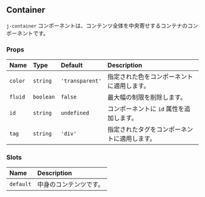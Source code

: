 ## Container

`j-container` コンポーネントは、コンテンツ全体を中央寄せするコンテナのコンポーネントです。

### Props

|Name|Type|Default|Description|
|:--|:--|:--|:--|
|`color`|`string`|`'transparent'`|指定された色をコンポーネントに適用します。|
|`fluid`|`boolean`|`false`|最大幅の制限を削除します。|
|`id`|`string`|`undefined`|コンポーネントに `id` 属性を追加します。|
|`tag`|`string`|`'div'`|指定されたタグをコンポーネントに適用します。|

### Slots

|Name|Description|
|:--|:--|
|`default`|中身のコンテンツです。|
